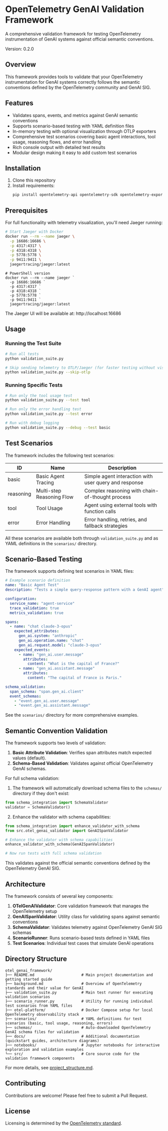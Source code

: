 # OpenTelemetry GenAI Validation Framework

A comprehensive validation framework for testing OpenTelemetry instrumentation of GenAI systems against official semantic conventions.

Version: 0.2.0

## Overview

This framework provides tools to validate that your OpenTelemetry instrumentation for GenAI systems correctly follows the semantic conventions defined by the OpenTelemetry community and GenAI SIG.

## Features

- Validates spans, events, and metrics against GenAI semantic conventions
- Supports scenario-based testing with YAML definition files
- In-memory testing with optional visualization through OTLP exporters
- Comprehensive test scenarios covering basic agent interactions, tool usage, reasoning flows, and error handling
- Rich console output with detailed test results
- Modular design making it easy to add custom test scenarios

## Installation

1. Clone this repository
2. Install requirements:
   ```bash
   pip install opentelemetry-api opentelemetry-sdk opentelemetry-exporter-otlp-proto-grpc rich pyyaml
   ```

## Prerequisites

For full functionality with telemetry visualization, you'll need Jaeger running:

```bash
# Start Jaeger with Docker
docker run --rm --name jaeger \
  -p 16686:16686 \
  -p 4317:4317 \
  -p 4318:4318 \
  -p 5778:5778 \
  -p 9411:9411 \
  jaegertracing/jaeger:latest
```

```pwsh
# PowerShell version
docker run --rm --name jaeger `
  -p 16686:16686 `
  -p 4317:4317 `
  -p 4318:4318 `
  -p 5778:5778 `
  -p 9411:9411 `
  jaegertracing/jaeger:latest
```

The Jaeger UI will be available at: http://localhost:16686

## Usage

### Running the Test Suite

```bash
# Run all tests
python validation_suite.py

# Skip sending telemetry to OTLP/Jaeger (for faster testing without visualization)
python validation_suite.py --skip-otlp
```

### Running Specific Tests

```bash
# Run only the tool usage test
python validation_suite.py --test tool

# Run only the error handling test
python validation_suite.py --test error

# Run with debug logging
python validation_suite.py --debug --test basic
```

## Test Scenarios

The framework includes the following test scenarios:

| ID | Name | Description |
|----|------|-------------|
| basic | Basic Agent Tracing | Simple agent interaction with user query and response |
| reasoning | Multi-step Reasoning Flow | Complex reasoning with chain-of-thought process |
| tool | Tool Usage | Agent using external tools with function calls |
| error | Error Handling | Error handling, retries, and fallback strategies |

All these scenarios are available both through `validation_suite.py` and as YAML definitions in the `scenarios/` directory.

## Scenario-Based Testing

The framework supports defining test scenarios in YAML files:

```yaml
# Example scenario definition
name: "Basic Agent Test"
description: "Tests a simple query-response pattern with a GenAI agent"

configuration:
  service_name: "agent-service"
  trace_validation: true
  metrics_validation: true

spans:
  - name: "chat claude-3-opus"
    expected_attributes:
      gen_ai.system: "anthropic"
      gen_ai.operation.name: "chat"
      gen_ai.request.model: "claude-3-opus"
    expected_events:
      - name: "gen_ai.user.message"
        attributes:
          content: "What is the capital of France?"
      - name: "gen_ai.assistant.message"
        attributes:
          content: "The capital of France is Paris."

schema_validation:
  span_schema: "span.gen_ai.client"
  event_schemas:
    - "event.gen_ai.user.message"
    - "event.gen_ai.assistant.message"
```

See the `scenarios/` directory for more comprehensive examples.

## Semantic Convention Validation

The framework supports two levels of validation:

1. **Basic Attribute Validation**: Verifies span attributes match expected values (default).
2. **Schema-Based Validation**: Validates against official OpenTelemetry GenAI schemas.

For full schema validation:

1. The framework will automatically download schema files to the `schemas/` directory if they don't exist:
```python
from schema_integration import SchemaValidator
validator = SchemaValidator()
```

2. Enhance the validator with schema capabilities:
```python
from schema_integration import enhance_validator_with_schema
from src.otel_genai_validator import GenAISpanValidator

# Enhance the validator with schema capabilities
enhance_validator_with_schema(GenAISpanValidator)

# Now run tests with full schema validation
```

This validates against the official semantic conventions defined by the OpenTelemetry GenAI SIG.

## Architecture

The framework consists of several key components:

1. **OTelGenAIValidator**: Core validation framework that manages the OpenTelemetry setup
2. **GenAISpanValidator**: Utility class for validating spans against semantic conventions
3. **SchemaValidator**: Validates telemetry against OpenTelemetry GenAI SIG schemas
4. **ScenarioRunner**: Runs scenario-based tests defined in YAML files
5. **Test Scenarios**: Individual test cases that simulate GenAI operations

## Directory Structure

```
otel_genai_framework/
├── README.md                     # Main project documentation and getting started guide
├── background.md                 # Overview of OpenTelemetry standards and their value for GenAI
├── validation_suite.py           # Main test runner for executing validation scenarios
├── scenario_runner.py            # Utility for running individual test scenarios from YAML files
├── otel-platform/                # Docker Compose setup for local OpenTelemetry observability stack
├── scenarios/                    # YAML definitions for test scenarios (basic, tool usage, reasoning, errors)
├── schemas/                      # Auto-downloaded OpenTelemetry GenAI schema files for validation
├── docs/                         # Additional documentation (quickstart guides, architecture diagrams)
├── notebooks/                    # Jupyter notebooks for interactive exploration and validation examples
└── src/                          # Core source code for the validation framework components
```

For more details, see [project_structure.md](project_structure.md).

## Contributing

Contributions are welcome! Please feel free to submit a Pull Request.

## License

Licensing is determined by the [OpenTelemetry standard](https://github.com/open-telemetry/opentelemetry-collector/blob/main/LICENSE).
